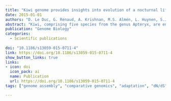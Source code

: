 ```yaml
---
title: "Kiwi genome provides insights into evolution of a nocturnal lifestyle"
date: 2015-01-01
authors: "D. Le Duc, G. Renaud, A. Krishnan, M.S. Almén, L. Huynen, S.J. Prohaska, M. Ongyerth, B.D. Bitarello, H.B. Schiöth, M. Hofreiter, P.F. Stadler, K. Prüfer, D. Lambert, J. Kelso, T. Schöneberg"
abstract: "Kiwi, comprising five species from the genus Apteryx, are endangered, ground-dwelling bird species endemic to New Zealand. They are the smallest and only nocturnal representatives of the ratites. The timing of kiwi adaptation to a nocturnal niche and the genomic innovations, which shaped sensory systems and morphology to allow this adaptation, are not yet fully understood. Results: We sequenced and assembled the brown kiwi genome to 150-fold coverage and annotated the genome using kiwi transcript data and non-redundant protein information from multiple bird species. We identified evolutionary sequence changes that underlie adaptation to nocturnality and estimated the onset time of these adaptations. Several opsin genes involved in color vision are inactivated in the kiwi. We date this inactivation to the Oligocene epoch, likely after the arrival of the ancestor of modern kiwi in New Zealand. Genome comparisons between kiwi and representatives of ratites, Galloanserae, and Neoaves, including nocturnal and song birds, show diversification of kiwi's odorant receptors repertoire, which may reflect an increased reliance on olfaction rather than sight during foraging. Further, there is an enrichment of genes influencing mitochondrial function and energy expenditure among genes that are rapidly evolving specifically on the kiwi branch, which may also be linked to its nocturnal lifestyle. Conclusions: The genomic changes in kiwi vision and olfaction are consistent with changes that are hypothesized to occur during adaptation to nocturnal lifestyle in mammals. The kiwi genome provides a valuable genomic resource for future genome-wide comparative analyses to other extinct and extant diurnal ratites."
publication: "Genome Biology"
categories:
  - Scientific publications
  
doi: "10.1186/s13059-015-0711-4"
link: https://doi.org/10.1186/s13059-015-0711-4
show_button_links: true 
links:
- icon: doi
  icon_pack: ai
  name: Publication
  url: https://doi.org/10.1186/s13059-015-0711-4
tags: ["genome assembly", "comparative genomics", "adaptation", "dN/dS", "molecular evolution"]

---
```


